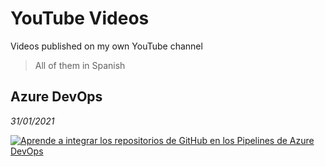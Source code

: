 # YouTube Videos
Videos published on my own YouTube channel

> All of them in Spanish

## **Azure DevOps**

*31/01/2021*

[![Aprende a integrar los repositorios de GitHub en los Pipelines de Azure DevOps](https://i.ytimg.com/vi/6CZ6tixNx3Y/hqdefault.jpg?sqp=-oaymwEXCNACELwBSFryq4qpAwkIARUAAIhCGAE=&rs=AOn4CLCHOwYUSPBqts1PXg2-M1kePYZKOw)](https://www.youtube.com/watch?v=6CZ6tixNx3Y "Aprende a integrar los repositorios de GitHub en los Pipelines de Azure DevOps")
